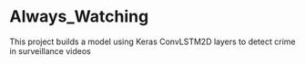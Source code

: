 # Always_Watching
This project builds a model using Keras ConvLSTM2D layers to detect crime in surveillance videos

